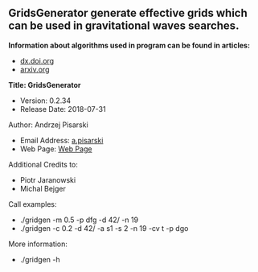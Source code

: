## GridsGenerator generate effective grids which can be used in gravitational waves searches. 
**Information about algorithms used in program can be found in articles:**
* [dx.doi.org](http://dx.doi.org/10.1088/0264-9381/32/14/145014)
* [arxiv.org](http://arxiv.org/abs/1302.0509v3)				


**Title: GridsGenerator** 
- Version:		0.2.34
- Release Date:		2018-07-31

Author: Andrzej Pisarski
- Email Address:	[a.pisarski](a.pisarski@uwb.edu.pl)
- Web Page:		[Web Page](http://alpha.uwb.edu.pl/ap/gw/)

Additional Credits to:   
* Piotr Jaranowski
* Michal Bejger

Call examples: 

- ./gridgen -m 0.5 -p dfg -d 42/ -n 19
- ./gridgen -c 0.2 -d 42/ -a s1 -s 2 -n 19 -cv t -p dgo

More information:
- ./gridgen -h
